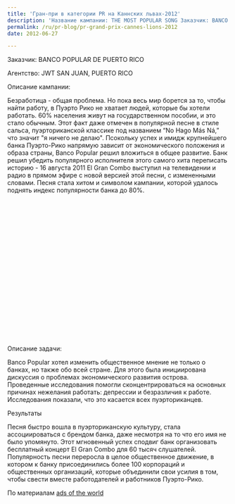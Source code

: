 ```yaml
---
title: 'Гран-при в категории PR на Каннских львах-2012'
description: 'Название кампании: THE MOST POPULAR SONG Заказчик: BANCO POPULAR DE PUERTO RICO Агентство: JWT SAN JUAN, PUERTO RICO Описание кампании:'
permalink: /ru/pr-blog/pr-grand-prix-cannes-lions-2012
date: 2012-06-27

---
```


Заказчик: BANCO POPULAR DE PUERTO RICO

Агентство: JWT SAN JUAN, PUERTO RICO

Описание кампании:

Безработица - общая проблема. Но пока весь мир борется за то, чтобы найти работу, в Пуэрто Рико не хватает людей, которые бы хотели работать. 60% населения живут на государственном пособии, и это стало обычным. Этот факт даже отмечен в популярной песне в стиле сальса, пуэрториканской классике под названием  “No Hago Más Ná,” что значит "я ничего не делаю". Псокольку успех и имидж крупнейшего банка Пуэрто-Рико напрямую зависит от экономического положения и образа страны,   Banco Popular решил вложиться в общее развитие. Банк решил убедить популярного исполнителя этого самого хита переписать историю - 16 августа 2011  El Gran Combo выступил на телевидении и радио в прямом эфире с новой версией этой песни, с измененными словами. Песня стала хитом и символом кампании, которой удалось поднять индекс популярности банка до 80%.

<object width="420" height="315"><param name="movie" value="https://www.youtube.com/v/EaNjCIfIGF8?version=3&amp;hl=ru_RU"></param><param name="allowFullScreen" value="true"></param><param name="allowscriptaccess" value="always"></param><embed src="https://www.youtube.com/v/EaNjCIfIGF8?version=3&amp;hl=ru_RU" type="application/x-shockwave-flash" width="420" height="315" allowscriptaccess="always" allowfullscreen="true"></embed></object>

Описание задачи:

Banco Popular хотел изменить общественное мнение не только о банках, но также обо всей стране. Для этого была инициирована дискуссия о проблемах экономического развития острова. Проведенные исследования помогли  сконцентрироваться на основных причинах нежелания работать: депрессии и безразличия к работе. Исследования показали, что это касается всех пуэрториканцев.

Результаты

Песня быстро вошла в пуэрториканскую культуру, стала ассоциироваться с брендом банка, даже несмотря на то что его имя не было упомянуто. Этот мгновенный успех сподвиг банк организовать бесплатный концерт  El Gran Combo для 60 тысяч слушателей.  Популярность песни переросла в целое общественное движение, в котором к банку присоединились более 100 корпораций и общественных организаций, которые объединили свои усилия в том, чтобы свести вместе работодателей и работников Пуэрто-Рико.

По материалам <a href="https://adsoftheworld.com/">ads of the world</a>

